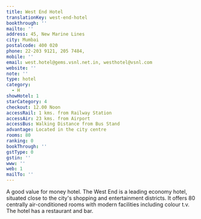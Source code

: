 ```yaml
---
title: West End Hotel
translationKey: west-end-hotel
bookthrough: ''
mailto: ''
address: 45, New Marine Lines
city: Mumbai
postalcode: 400 020
phone: 22-203 9121, 205 7484,
mobile: ''
email: west.hotel@gems.vsnl.net.in, westhotel@vsnl.com
website: ''
note: ''
type: hotel
category:
  - H
showHotel: 1
starCategory: 4
checkout: 12.00 Noon
accessRail: 1 kms. from Railway Station
accessAir: 23 kms. from Airport
accessBus: Walking Distance from Bus Stand
advantage: Located in the city centre
rooms: 80
ranking: 0
bookThrough: ''
gstType: 0
gstin: ''
www: ''
web: 1
mailTo: ''
---
```







A good value for money hotel. The West End is a leading economy hotel, situated close to the city's shopping and entertainment districts. It offers 80 centrally air-conditioned rooms with modern facilities including colour t.v. The hotel has a restaurant and bar.
